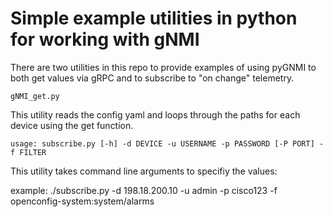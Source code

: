 # Simple example utilities in python for working with gNMI

There are two utilities in this repo to provide examples of using pyGNMI to both get values via gRPC and to subscribe to "on change" telemetry. 

    gNMI_get.py

This utility reads the config yaml and loops through the paths for each device using the get function. 

    usage: subscribe.py [-h] -d DEVICE -u USERNAME -p PASSWORD [-P PORT] -f FILTER

This utility takes command line arguments to specifiy the values:

example: 
    ./subscribe.py -d 198.18.200.10 -u admin -p cisco123 -f openconfig-system:system/alarms  

